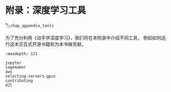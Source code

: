 # 附录：深度学习工具
:label:`chap_appendix_tools`

为了充分利用《动手学深度学习》，我们将在本附录中介绍不同工具，
例如如何运行这本交互式开源书籍和为本书做贡献。

```toc
:maxdepth: 111

jupyter
sagemaker
aws
selecting-servers-gpus
contributing
d2l
```
